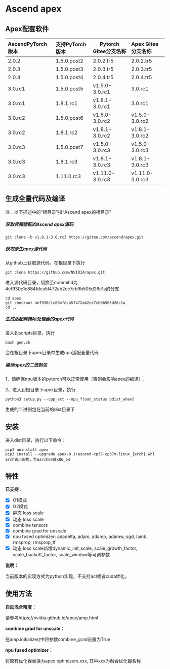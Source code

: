 # Ascend apex

## Apex配套软件

| AscendPyTorch版本 | 支持PyTorch版本 | Pytorch Gitee分支名称 | Apex Gitee分支名称 |
| :---------------- | :-------------- | --------------------- | :----------------- |
| 2.0.2             | 1.5.0.post2     | 2.0.2.tr5             | 2.0.2.tr5          |
| 2.0.3             | 1.5.0.post3     | 2.0.3.tr5             | 2.0.3.tr5          |
| 2.0.4             | 1.5.0.post4     | 2.0.4.tr5             | 2.0.4.tr5          |
| 3.0.rc1           | 1.5.0.post5     | v1.5.0-3.0.rc1        | 3.0.rc1            |
| 3.0.rc1           | 1.8.1.rc1       | v1.8.1-3.0.rc1        | 3.0.rc1            |
| 3.0.rc2           | 1.5.0.post6     | v1.5.0-3.0.rc2        | v1.5.0-3.0.rc2     |
| 3.0.rc2           | 1.8.1.rc2       | v1.8.1-3.0.rc2        | v1.8.1-3.0.rc2     |
| 3.0.rc3           | 1.5.0.post7     | v1.5.0-3.0.rc3        | v1.5.0-3.0.rc3     |
| 3.0.rc3           | 1.8.1.rc3       | v1.8.1-3.0.rc3        | v1.8.1-3.0.rc3     |
| 3.0.rc3           | 1.11.0.rc3      | v1.11.0-3.0.rc3       | v1.11.0-3.0.rc3    |

## 生成全量代码及编译

注：以下描述中的“根目录”指“Ascend apex的根目录”

##### 获取昇腾适配的Ascend apex源码

```
git clone -b v1.8.1-3.0.rc3 https://gitee.com/ascend/apex.git
```

##### 获取原生apex源代码

从github上获取源代码，在根目录下执行
```
git clone https://github.com/NVIDIA/apex.git
```
进入源代码目录，切换至commitid为4ef930c1c884fdca5f472ab2ce7cb9b505d26c1a的分支
```
cd apex
git checkout 4ef930c1c884fdca5f472ab2ce7cb9b505d26c1a
cd ..
```

##### 生成适配昇腾AI处理器的apex代码

进入到scripts目录，执行
```
bash gen.sh
```
会在根目录下apex目录中生成npu适配全量代码

##### 编译apex的二进制包

1、请确保npu版本的pytorch可以正常使用（否则会影响apex的编译）；

2、进入到根目录下apex目录，执行
```
python3 setup.py --cpp_ext --npu_float_status bdist_wheel
```
生成的二进制包在当前的dist目录下


## 安装

进入dist目录，执行以下命令：
```
pip3 uninstall apex
pip3 install --upgrade apex-0.1+ascend-cp37-cp37m-linux_{arch}.whl arch表示架构，为aarch64或x86_64
```


## 特性
**已支持：**
- [x] O1模式
- [x] O2模式
- [x] 静态 loss scale
- [x] 动态 loss scale
- [x] combine tensors
- [x] combine grad for unscale
- [x] npu fused optimizer: adadelta, adam, adamp, adamw, sgd, lamb, rmsprop, rmsprop_tf
- [x] 动态 loss scale新增dynamic_init_scale, scale_growth_factor, scale_backoff_factor, scale_window等可调参数

**说明：**

当前版本的实现方式为python实现，不支持acl或者cuda优化。


## 使用方法
**自动混合精度：**

请参考https://nvidia.github.io/apex/amp.html

**combine grad for unscale：**

在amp.initialize()中将参数combine_grad设置为True

**npu fused optimizer：**

将原有优化器替换为apex.optimizers.xxx, 其中xxx为融合优化器名称

